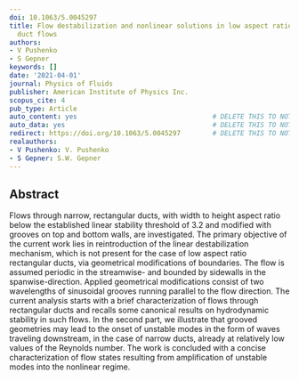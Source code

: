 ```yaml
---
doi: 10.1063/5.0045297
title: Flow destabilization and nonlinear solutions in low aspect ratio, corrugated
  duct flows
authors:
- V Pushenko
- S Gepner
keywords: []
date: '2021-04-01'
journal: Physics of Fluids
publisher: American Institute of Physics Inc.
scopus_cite: 4
pub_type: Article
auto_content: yes                                  # DELETE THIS TO NOT AUTO GENERATE CONTENT
auto_data: yes                                     # DELETE THIS TO NOT AUTO GENERATE METADATA
redirect: https://doi.org/10.1063/5.0045297        # DELETE THIS TO NOT REDIRECT
realauthors:
- V Pushenko: V. Pushenko
- S Gepner: S.W. Gepner
---
```



## Abstract
Flows through narrow, rectangular ducts, with width to height aspect ratio below the established linear stability threshold of 3.2 and modified with grooves on top and bottom walls, are investigated. The primary objective of the current work lies in reintroduction of the linear destabilization mechanism, which is not present for the case of low aspect ratio rectangular ducts, via geometrical modifications of boundaries. The flow is assumed periodic in the streamwise- and bounded by sidewalls in the spanwise-direction. Applied geometrical modifications consist of two wavelengths of sinusoidal grooves running parallel to the flow direction. The current analysis starts with a brief characterization of flows through rectangular ducts and recalls some canonical results on hydrodynamic stability in such flows. In the second part, we illustrate that grooved geometries may lead to the onset of unstable modes in the form of waves traveling downstream, in the case of narrow ducts, already at relatively low values of the Reynolds number. The work is concluded with a concise characterization of flow states resulting from amplification of unstable modes into the nonlinear regime.
